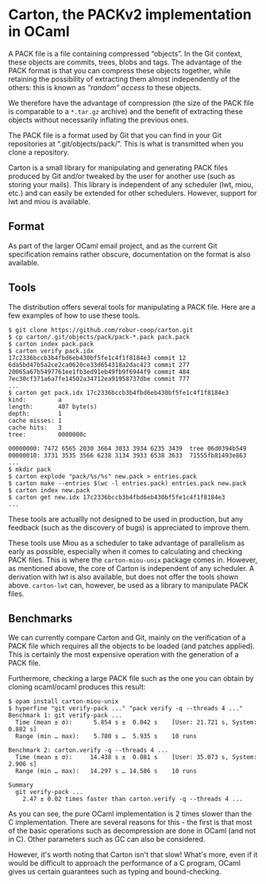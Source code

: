 # Carton, the PACKv2 implementation in OCaml

A PACK file is a file containing compressed “objects”. In the Git context,
these objects are commits, trees, blobs and tags. The advantage of the PACK
format is that you can compress these objects together, while retaining the
possibility of extracting them almost independently of the others: this is
known as _“random” access_ to these objects.

We therefore have the advantage of compression (the size of the PACK file is
comparable to a `*.tar.gz` archive) and the benefit of extracting these objects
without necessarily inflating the previous ones.

The PACK file is a format used by Git that you can find in your Git
repositories at “.git/objects/pack/”. This is what is transmitted when you clone
a repository.

Carton is a small library for manipulating and generating PACK files produced
by Git and/or tweaked by the user for another use (such as storing your mails).
This library is independent of any scheduler (lwt, miou, etc.) and can easily be
extended for other schedulers. However, support for lwt and miou is available.

## Format

As part of the larger OCaml email project, and as the current Git specification
remains rather obscure, documentation on the format is also available.

## Tools

The distribution offers several tools for manipulating a PACK file. Here are a
few examples of how to use these tools.
```shell
$ git clone https://github.com/robur-coop/carton.git
$ cp carton/.git/objects/pack/pack-*.pack pack.pack
$ carton index pack.pack
$ carton verify pack.idx
17c2336bccb3b4fbd6eb430bf5fe1c4f1f8184e3 commit 12
6da5bd47b5a2ce2ca0620ce33d654318a2dac423 commit 277
20065a67b5497761ee1fb3ed91eb49fb9f6944f9 commit 484
7ec30cf371a6a7fe14502a34712ea91958737dbe commit 777
...
$ carton get pack.idx 17c2336bccb3b4fbd6eb430bf5fe1c4f1f8184e3
kind:         a                      
length:       407 byte(s)
depth:        1
cache misses: 1
cache hits:   3
tree:         0000000c

00000000: 7472 6565 2030 3664 3033 3934 6235 3439  tree 06d0394b549
00000010: 3731 3535 3566 6238 3134 3933 6538 3633  71555fb81493e863
...
$ mkdir pack
$ carton explode "pack/%s/%s" new.pack > entries.pack
$ carton make --entries $(wc -l entries.pack) entries.pack new.pack
$ carton index new.pack
$ carton get new.idx 17c2336bccb3b4fbd6eb430bf5fe1c4f1f8184e3
...
```

These tools are actuallly not designed to be used in production, but any
feedback (such as the discovery of bugs) is appreciated to improve them.

These tools use Miou as a scheduler to take advantage of parallelism as early
as possible, especially when it comes to calculating and checking PACK files.
This is where the `carton-miou-unix` package comes in. However, as mentioned
above, the core of Carton is independent of any scheduler. A derivation with
lwt is also available, but does not offer the tools shown above. `carton-lwt`
can, however, be used as a library to manipulate PACK files.

## Benchmarks

We can currently compare Carton and Git, mainly on the verification of a PACK
file which requires all the objects to be loaded (and patches applied). This is
certainly the most expensive operation with the generation of a PACK file.

Furthermore, checking a large PACK file such as the one you can obtain by
cloning ocaml/ocaml produces this result:
```shell
$ opam install carton-miou-unix
$ hyperfine "git verify-pack ..." "pack verify -q --threads 4 ..."
Benchmark 1: git verify-pack ...
  Time (mean ± σ):      5.854 s ±  0.042 s    [User: 21.721 s, System: 0.882 s]
  Range (min … max):    5.780 s …  5.935 s    10 runs
 
Benchmark 2: carton.verify -q --threads 4 ...
  Time (mean ± σ):     14.438 s ±  0.081 s    [User: 35.073 s, System: 2.906 s]
  Range (min … max):   14.297 s … 14.586 s    10 runs
 
Summary
  git verify-pack ...
    2.47 ± 0.02 times faster than carton.verify -q --threads 4 ...
```

As you can see, the pure OCaml implementation is 2 times slower than the C
implementation. There are several reasons for this - the first is that most of
the basic operations such as decompression are done in OCaml (and not in C).
Other parameters such as GC can also be considered.

However, it's worth noting that Carton isn't that slow! What's more, even if it
would be difficult to approach the performance of a C program, OCaml gives us
certain guarantees such as typing and bound-checking.
